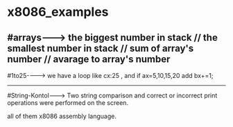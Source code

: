 # x8086_examples

#arrays--->
the biggest number in stack // the smallest number in stack // sum of array's number // avarage to array's number
---------------------------

#1to25---->
we have a loop like cx:25 , and if ax=5,10,15,20 add bx+=1; 

----------------------
#String-Kontol--->
Two string comparison and correct or incorrect print operations were performed on the screen.


all of them x8086 assembly language.




